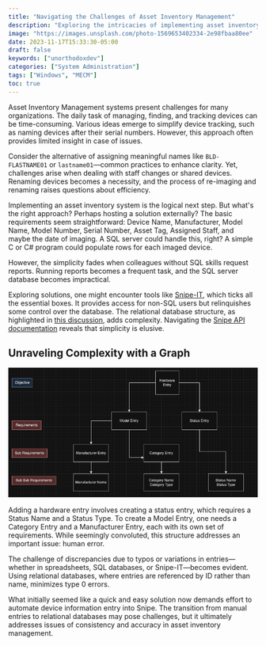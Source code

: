 ```yaml
---
title: "Navigating the Challenges of Asset Inventory Management"
description: "Exploring the intricacies of implementing asset inventory solutions in organizations."
image: "https://images.unsplash.com/photo-1569653402334-2e98fbaa80ee"
date: 2023-11-17T15:33:30-05:00
draft: false
keywords: ["unorthodoxdev"]
categories: ["System Administration"]
tags: ["Windows", "MECM"]
toc: true
---
```


Asset Inventory Management systems present challenges for many organizations. The daily task of managing, finding, and tracking devices can be time-consuming. Various ideas emerge to simplify device tracking, such as naming devices after their serial numbers. However, this approach often provides limited insight in case of issues.

Consider the alternative of assigning meaningful names like `BLD-FLASTNAME01` or `lastname01`—common practices to enhance clarity. Yet, challenges arise when dealing with staff changes or shared devices. Renaming devices becomes a necessity, and the process of re-imaging and renaming raises questions about efficiency.

Implementing an asset inventory system is the logical next step. But what's the right approach? Perhaps hosting a solution externally? The basic requirements seem straightforward: Device Name, Manufacturer, Model Name, Model Number, Serial Number, Asset Tag, Assigned Staff, and maybe the date of imaging. A SQL server could handle this, right? A simple C or C# program could populate rows for each imaged device.

However, the simplicity fades when colleagues without SQL skills request reports. Running reports becomes a frequent task, and the SQL server database becomes impractical.

Exploring solutions, one might encounter tools like [Snipe-IT](https://snipeitapp.com/?ref=https://unorthodoxdev.net/), which ticks all the essential boxes. It provides access for non-SQL users but relinquishes some control over the database. The relational database structure, as highlighted in [this discussion](https://news.ycombinator.com/item?id=5696451), adds complexity. Navigating the [Snipe API documentation](https://snipe-it.readme.io/reference/api-overview) reveals that simplicity is elusive.

## Unraveling Complexity with a Graph

![relational database structure](tree.png)

Adding a hardware entry involves creating a status entry, which requires a Status Name and a Status Type. To create a Model Entry, one needs a Category Entry and a Manufacturer Entry, each with its own set of requirements. While seemingly convoluted, this structure addresses an important issue: human error.

The challenge of discrepancies due to typos or variations in entries—whether in spreadsheets, SQL databases, or Snipe-IT—becomes evident. Using relational databases, where entries are referenced by ID rather than name, minimizes type 0 errors.

What initially seemed like a quick and easy solution now demands effort to automate device information entry into Snipe. The transition from manual entries to relational databases may pose challenges, but it ultimately addresses issues of consistency and accuracy in asset inventory management.
